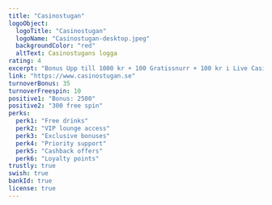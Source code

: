 ```yaml
---
title: "Casinostugan"
logoObject:
  logoTitle: "Casinostugan"
  logoName: "Casinostugan-desktop.jpeg"
  backgroundColor: "red"
  altText: Casinostugans logga
rating: 4
excerpt: "Bonus Upp till 1000 kr + 100 Gratissnurr + 100 kr i Live Casino"
link: "https://www.casinostugan.se"
turnoverBonus: 35
turnoverFreespin: 10
positive1: "Bonus: 2500"
positive2: "300 free spin"
perks:
  perk1: "Free drinks"
  perk2: "VIP lounge access"
  perk3: "Exclusive bonuses"
  perk4: "Priority support"
  perk5: "Cashback offers"
  perk6: "Loyalty points"
trustly: true
swish: true
bankId: true
license: true
---
```

